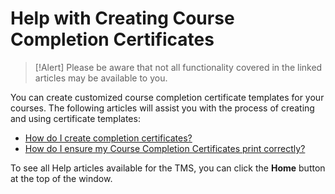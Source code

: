 # Help with Creating Course Completion Certificates

> [!Alert] Please be aware that not all functionality covered in the linked articles may be available to you.

You can create customized course completion certificate templates for your courses. The following articles will assist you with the process of creating and using certificate templates:

- [How do I create completion certificates?](../tms-administrators/miscellaneous/create-completion-certificates.md)
- [How do I ensure my Course Completion Certificates print correctly?](../tms-administrators/miscellaneous/ensure-completion-certificates-print-correctly.md)

To see all Help articles available for the TMS, you can click the **Home** button at the top of the window.
